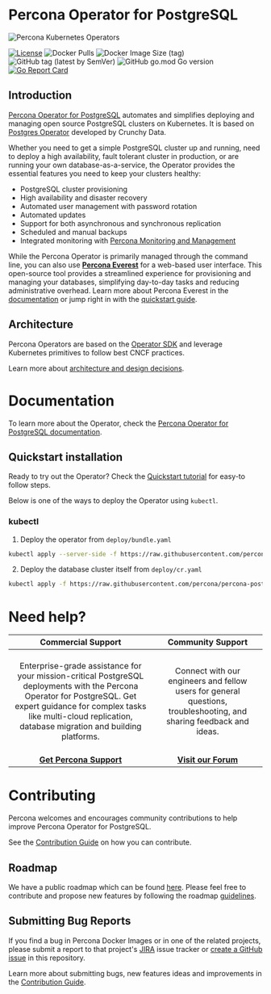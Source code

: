# Percona Operator for PostgreSQL

![Percona Kubernetes Operators](kubernetes.svg)

[![License](https://img.shields.io/badge/License-Apache%202.0-blue.svg)](https://opensource.org/licenses/Apache-2.0)
![Docker Pulls](https://img.shields.io/docker/pulls/percona/percona-postgresql-operator)
![Docker Image Size (tag)](https://img.shields.io/docker/image-size/percona/percona-postgresql-operator/2)
![GitHub tag (latest by SemVer)](https://img.shields.io/github/v/tag/percona/percona-postgresql-operator?include_prereleases&sort=semver)
![GitHub go.mod Go version](https://img.shields.io/github/go-mod/go-version/percona/percona-postgresql-operator)
[![Go Report Card](https://goreportcard.com/badge/github.com/percona/percona-postgresql-operator)](https://goreportcard.com/report/github.com/percona/percona-postgresql-operator)

## Introduction

[Percona Operator for PostgreSQL](https://docs.percona.com/percona-operator-for-postgresql/2.0/index.html) automates and simplifies deploying and managing open source PostgreSQL clusters on Kubernetes. It is based on [Postgres Operator](https://crunchydata.github.io/postgres-operator/latest/) developed by Crunchy Data.

Whether you need to get a simple PostgreSQL cluster up and running, need to deploy a high availability, fault tolerant cluster in production, or are running your own database-as-a-service, the Operator provides the essential features you need to keep your clusters healthy:

- PostgreSQL cluster provisioning
- High availability and disaster recovery
- Automated user management with password rotation
- Automated updates
- Support for both asynchronous and synchronous replication
- Scheduled and manual backups
- Integrated monitoring with [Percona Monitoring and Management](https://www.percona.com/software/database-tools/percona-monitoring-and-management)

While the Percona Operator is primarily managed through the command line, you can also use **[Percona Everest](https://docs.percona.com/everest/index.html)** for a web-based user interface. This open-source tool provides a streamlined experience for provisioning and managing your databases, simplifying day-to-day tasks and reducing administrative overhead. Learn more about Percona Everest in the [documentation](https://docs.percona.com/everest/index.html) or jump right in with the [quickstart guide](https://docs.percona.com/everest/quickstart-guide/quick-install.html).

## Architecture

Percona Operators are based on the [Operator SDK](https://github.com/operator-framework/operator-sdk) and leverage Kubernetes primitives to follow best CNCF practices.

Learn more about [architecture and design decisions](https://docs.percona.com/percona-operator-for-postgresql/2.0/architecture.html).

# Documentation

To learn more about the Operator, check the [Percona Operator for PostgreSQL documentation](https://docs.percona.com/percona-operator-for-postgresql/2.0/index.html). 

## Quickstart installation

Ready to try out the Operator? Check the [Quickstart tutorial](https://docs.percona.com/percona-operator-for-postgresql/2.0/quickstart.html) for easy-to follow steps. 

Below is one of the ways to deploy the Operator using `kubectl`.

### kubectl

1. Deploy the operator from `deploy/bundle.yaml`

```sh
kubectl apply --server-side -f https://raw.githubusercontent.com/percona/percona-postgresql-operator/main/deploy/bundle.yaml
```

2. Deploy the database cluster itself from `deploy/cr.yaml`

```sh
kubectl apply -f https://raw.githubusercontent.com/percona/percona-postgresql-operator/main/deploy/cr.yaml
```

# Need help?

**Commercial Support**  | **Community Support** |
:-: | :-: |
| <br/>Enterprise-grade assistance for your mission-critical PostgreSQL deployments with the Percona Operator for PostgreSQL. Get expert guidance for complex tasks like multi-cloud replication, database migration and building platforms.<br/><br/>  | <br/>Connect with our engineers and fellow users for general questions, troubleshooting, and sharing feedback and ideas.<br/><br/>  | 
| **[Get Percona Support](https://hubs.ly/Q02ZTH9s0)** | **[Visit our Forum](https://forums.percona.com/c/postgresql/percona-kubernetes-operator-for-postgresql/68)** |

# Contributing

Percona welcomes and encourages community contributions to help improve Percona Operator for PostgreSQL.

See the [Contribution Guide](CONTRIBUTING.md) on how you can contribute.

## Roadmap

We have a public roadmap which can be found [here](https://github.com/orgs/percona/projects/10). Please feel free to contribute and propose new features by following the roadmap [guidelines](https://github.com/percona/roadmap).

## Submitting Bug Reports

If you find a bug in Percona Docker Images or in one of the related projects, please submit a report to that project's [JIRA](https://jira.percona.com/browse/K8SPG) issue tracker or [create a GitHub issue](https://docs.github.com/en/issues/tracking-your-work-with-issues/creating-an-issue#creating-an-issue-from-a-repository) in this repository. 

Learn more about submitting bugs, new features ideas and improvements in the [Contribution Guide](CONTRIBUTING.md).
